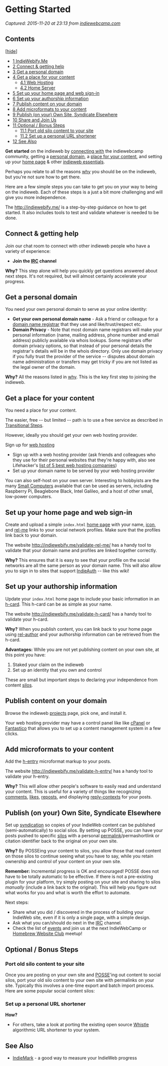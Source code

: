 # Getting Started

_Captured: 2015-11-20 at 23:13 from [indiewebcamp.com](https://indiewebcamp.com/Getting_Started)_

## Contents

[[hide](https://indiewebcamp.com/Getting_Started)] 

  * [1 IndieWebify.Me](https://indiewebcamp.com/Getting_Started)
  * [2 Connect & getting help](https://indiewebcamp.com/Getting_Started)
  * [3 Get a personal domain](https://indiewebcamp.com/Getting_Started)
  * [4 Get a place for your content](https://indiewebcamp.com/Getting_Started)
    * [4.1 Web Hosting](https://indiewebcamp.com/Getting_Started)
    * [4.2 Home Server](https://indiewebcamp.com/Getting_Started)
  * [5 Set up your home page and web sign-in](https://indiewebcamp.com/Getting_Started)
  * [6 Set up your authorship information](https://indiewebcamp.com/Getting_Started)
  * [7 Publish content on your domain](https://indiewebcamp.com/Getting_Started)
  * [8 Add microformats to your content](https://indiewebcamp.com/Getting_Started)
  * [9 Publish (on your) Own Site, Syndicate Elsewhere](https://indiewebcamp.com/Getting_Started)
  * [10 Share and Join Us](https://indiewebcamp.com/Getting_Started)
  * [11 Optional / Bonus Steps](https://indiewebcamp.com/Getting_Started)
    * [11.1 Port old silo content to your site](https://indiewebcamp.com/Getting_Started)
    * [11.2 Set up a personal URL shortener](https://indiewebcamp.com/Getting_Started)
  * [12 See Also](https://indiewebcamp.com/Getting_Started)

**Get started** on the indieweb by [connecting with](https://indiewebcamp.com/IRC) the indiewebcamp community, getting a [personal domain](https://indiewebcamp.com/personal_domain), a [place for your content](https://indiewebcamp.com/web_hosting), and setting up your [home page](https://indiewebcamp.com/home_page) & other [indieweb essentials](https://indiewebcamp.com/IndieMark).

Perhaps you relate to all the reasons [why](https://indiewebcamp.com/why) you should be on the indieweb, but you're not sure how to get there.

Here are a few simple steps you can take to get you on your way to being on the indieweb. Each of these steps is a just a bit more challenging and will give you more independence.

The <http://indiewebify.me/> is a step-by-step guidance on how to get started. It also includes tools to test and validate whatever is needed to be done.

##  Connect & getting help 

Join our chat room to connect with other indieweb people who have a variety of experience:

  * **Join the [IRC](https://indiewebcamp.com/IRC) channel**

**Why?** This step alone will help you quickly get questions answered about next steps. It's not required, but will almost certainly accelerate your progress.

##  Get a personal domain 

You need your own personal domain to serve as your online identity:

  * **Get your own personal domain name** \- Ask a friend or colleague for a [domain name registrar](https://indiewebcamp.com/domain_name_registrar) that they use and like/trust/respect etc. 
  * **Domain Privacy** \- Note that most domain name registrars will make your personal information (name, mailing address, phone number and email address) publicly available via whois lookups. Some registrars offer domain privacy options, so that instead of your personal details the registrar's details will be in the whois directory. Only use domain privacy if you fully trust the provider of the service -- disputes about domain name administration or transfers may get tricky if you are not listed as the legal owner of the domain. 

**Why?** All the reasons listed in [why](https://indiewebcamp.com/why). This is the key first step to joining the indieweb.

##  Get a place for your content 

You need a place for your content.

The easier, free -- but limited -- path is to use a free service as described in [Transitional Steps](https://indiewebcamp.com/Transitional_Steps).

However, ideally you should get your own web hosting provider.

Sign up for [web hosting](https://indiewebcamp.com/web_hosting)

  * Sign up with a web hosting provider (ask friends and colleagues who they use for their personal websites that they're happy with, also see Lifehacker's [list of 5 best web hosting companies](http://lifehacker.com/5911651/five-best-web-hosting-companies)) 
  * Set up your domain name to be served by your web hosting provider 

You can also self-host on your own server. Interesting to hobbyists are the many [Small Computers](https://indiewebcamp.com/Small_Computers) available that can be used as servers, including Raspberry Pi, Beaglebone Black, Intel Galileo, and a host of other small, low-power computers.

##  Set up your home page and web sign-in 

Create and upload a simple `index.html` [home page](https://indiewebcamp.com/home_page) with your name, [icon](https://indiewebcamp.com/icon), and [rel-me](https://indiewebcamp.com/rel-me) links to your social network profiles. Make sure that the profiles link back to your domain.

The website <http://indiewebify.me/validate-rel-me/> has a handy tool to validate that your domain name and profiles are linked together correctly.

**Why?** This ensures that it is easy to see that your profile on the social networks are all the same person as your domain name. This will also allow you to sign in to sites that support [IndieAuth](https://indiewebcamp.com/IndieAuth) -- like this wiki!

##  Set up your authorship information 

Update your `index.html` home page to include your basic information in an [h-card](https://indiewebcamp.com/h-card). This h-card can be as simple as your name.

The website <http://indiewebify.me/validate-h-card/> has a handy tool to validate your h-card.

**Why?** When you publish content, you can link back to your home page using [rel-author](https://indiewebcamp.com/rel-author) and your authorship information can be retrieved from the h-card.

**Advantages:** While you are not yet publishing content on your own site, at this point you have:

  1. Staked your claim on the indieweb 
  2. Set up an identity that you own and control 

These are small but important steps to declaring your independence from content [silos](https://indiewebcamp.com/silo).

##  Publish content on your domain 

Browse the indieweb [projects](https://indiewebcamp.com/projects) page, pick one, and install it.

Your web hosting provider may have a control panel like like [cPanel](https://indiewebcamp.com/wiki/index.php?title=cPanel&action=edit&redlink=1) or [Fantastico](https://indiewebcamp.com/wiki/index.php?title=Fantastico&action=edit&redlink=1) that allows you to set up a content management system in a few clicks.

##  Add microformats to your content 

Add the [h-entry](https://indiewebcamp.com/h-entry) microformat markup to your posts.

The website <http://indiewebify.me/validate-h-entry/> has a handy tool to validate your h-entry.

**Why?** This will allow other people's software to easily read and understand your content. This is useful for a variety of things like recognizing [comments](https://indiewebcamp.com/comments), [likes](https://indiewebcamp.com/likes), [reposts](https://indiewebcamp.com/reposts), and displaying [reply-contexts](https://indiewebcamp.com/reply-context) for your posts.

##  Publish (on your) Own Site, Syndicate Elsewhere 

Set up [syndication](https://indiewebcamp.com/syndication-models) so copies of your IndieWeb content can be published (semi-automatically) to social silos. By setting up POSSE, you can have your posts pushed to specific [silos](https://indiewebcamp.com/silos) with a personal [permalink](https://indiewebcamp.com/permalink)/permashortlink or citation identifier back to the original on your own site.

**Why?** By POSSEing your content to silos, you allow those that read content on those silos to continue seeing what you have to say, while you retain ownership and control of your content on your own site.

**Remember:** Incremental progress is OK and encouraged! POSSE does not have to be totally automatic to be effective. If there is not a pre-existing plugin for your platform, try simply posting on your site and sharing to silos _manually_ (include a link back to the original). This will help you figure out what works for you and what is worth the effort to automate.

Next steps:

  * Share what you did / discovered in the process of building your IndieWeb site, even if it is only a single page, with a simple design. 
  * Ask what you can/should do next in the [IRC](https://indiewebcamp.com/IRC) channel. 
  * Check the list of [events](https://indiewebcamp.com/events) and join us at the next IndieWebCamp or [Homebrew Website Club](https://indiewebcamp.com/Homebrew_Website_Club) meetup! 

##  Optional / Bonus Steps 

###  Port old silo content to your site 

Once you are posting on your own site and [POSSE](https://indiewebcamp.com/POSSE)'ing out content to social silos, port your old silo content to your own site with permalinks on your site. Typically this involves a one-time export and batch import process. Here are some popular social content silos:

###  Set up a personal URL shortener 

**How?**

  * For others, take a look at porting the existing open source [Whistle](http://tantek.com/w/Whistle) algorithmic URL shortener to your system. 

##  See Also 

  * [IndieMark](https://indiewebcamp.com/IndieMark) \- a good way to measure your IndieWeb progress 
